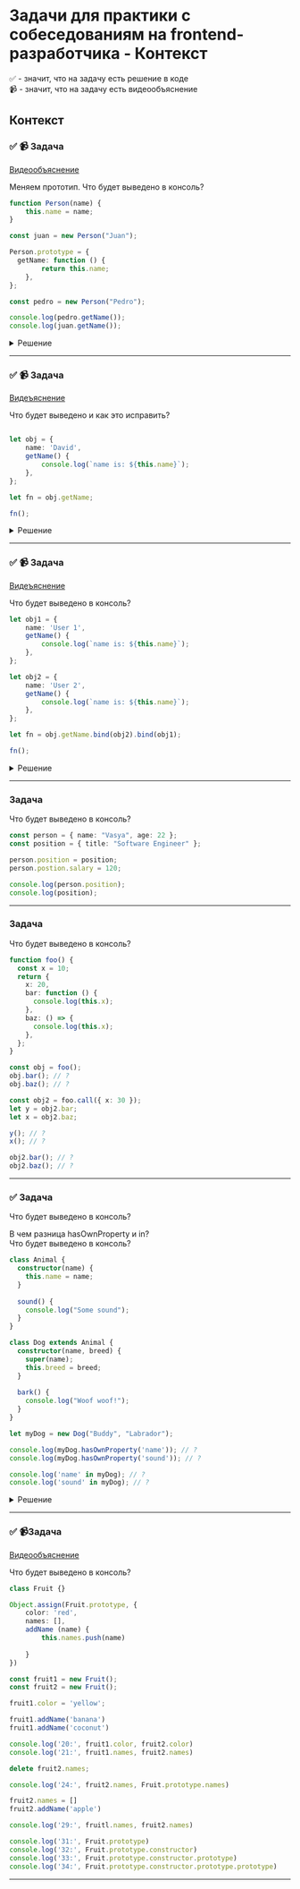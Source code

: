 # Задачи для практики с собеседованиям на frontend-разработчика - Контекст

✅ - значит, что на задачу есть решение в коде  
📹 - значит, что на задачу есть видеообъяснение

## Контекст

### ✅ 📹 Задача
[Видеообъяснение](https://youtu.be/trYp_1AlrPM)

Меняем прототип. Что будет выведено в консоль?

```ts
function Person(name) {
    this.name = name;
}

const juan = new Person("Juan");

Person.prototype = {
  getName: function () {
		return this.name;
	},
};

const pedro = new Person("Pedro");

console.log(pedro.getName());
console.log(juan.getName());
```

<details>
  <summary>Решение</summary>

Происходит полная перезапись прототипа класса, но контруктор this.name остается на месте.
Надо поминть, что class это синатксический сахар над функциями и эти записи идентичны 


```ts
function Person(name) {
    this.name = name;
}
// РАВНО
class Person {
	construstor(name) {
		this.name = name;
	}
}

console.log(pedro.getName()); // pedro создан с помощью класса Person, но у него в этот момент нет метода getName. Будет ош
console.log(juan.getName()); // будет вызван метод getName и выведено поле name

```
</details>

 ---
 <!--  ------------------------------------------------------------------------------------------------------------------------------------------------------- -->


 ### ✅ 📹 Задача
[Видеъяснение](https://youtu.be/trYp_1AlrPM)

Что будет выведено и как это исправить?

```ts

let obj = {
    name: 'David',
    getName() {
        console.log(`name is: ${this.name}`);
    },
};

let fn = obj.getName;

fn();
```

<details>
  <summary>Решение</summary>


```ts
let obj = {
    name: 'David',
    getName() {
        console.log(`name is: ${this.name}`);
    },
};

let fn = obj.getName.bind(obj);

fn();
```
</details>

 ---
 <!--  ------------------------------------------------------------------------------------------------------------------------------------------------------- -->


 
 ### ✅ 📹 Задача
[Видеъяснение](https://youtu.be/trYp_1AlrPM)

Что будет выведено в консоль?

```ts
let obj1 = {
    name: 'User 1',
    getName() {
        console.log(`name is: ${this.name}`);
    },
};

let obj2 = {
    name: 'User 2',
    getName() {
        console.log(`name is: ${this.name}`);
    },
};

let fn = obj.getName.bind(obj2).bind(obj1);

fn();
```

<details>
  <summary>Решение</summary>

  Функцию bind можно выполнить только 1 раз. Это нужно запомнить как факт. [Объяснение](https://dev.to/akashkava/functionbindbind-does-not-work-in-javascript-59am)
</details>

 ---
 <!--  ------------------------------------------------------------------------------------------------------------------------------------------------------- -->


 
### Задача

 Что будет выведено в консоль?

```ts
const person = { name: "Vasya", age: 22 };
const position = { title: "Software Engineer" };

person.position = position;
person.postion.salary = 120;

console.log(person.position);
console.log(position);
```

 ---
 <!--  ------------------------------------------------------------------------------------------------------------------------------------------------------- -->


 
### Задача
Что будет выведено в консоль?

```ts
function foo() {
  const x = 10;
  return {
    x: 20,
    bar: function () {
      console.log(this.x);
    },
    baz: () => {
      console.log(this.x);
    },
  };
}

const obj = foo();
obj.bar(); // ? 
obj.baz(); // ? 

const obj2 = foo.call({ x: 30 });
let y = obj2.bar;
let x = obj2.baz;

y(); // ? 
x(); // ? 

obj2.bar(); // ? 
obj2.baz(); // ?
```

 ---
 <!--  ------------------------------------------------------------------------------------------------------------------------------------------------------- -->


 ### ✅ Задача

Что будет выведено в консоль?

В чем разница hasOwnProperty и in?  
Что будет выведено в консоль? 

```ts
class Animal {
  constructor(name) {
    this.name = name;
  }
  
  sound() {
    console.log("Some sound");
  }
}

class Dog extends Animal {
  constructor(name, breed) {
    super(name);
    this.breed = breed;
  }
  
  bark() {
    console.log("Woof woof!");
  }
}

let myDog = new Dog("Buddy", "Labrador");

console.log(myDog.hasOwnProperty('name')); // ?
console.log(myDog.hasOwnProperty('sound')); // ?

console.log('name' in myDog); // ?
console.log('sound' in myDog); // ?
```

<details>
  <summary>Решение</summary>

```ts
console.log(myDog.hasOwnProperty('name')); // true
console.log(myDog.hasOwnProperty('sound')); // false

console.log('name' in myDog); // true
console.log('sound' in myDog); // true
```
  
</details>

 ---
 <!--  ------------------------------------------------------------------------------------------------------------------------------------------------------- -->

### ✅ 📹Задача

[Видеообъяснение](https://youtu.be/8g21haopLbY)

Что будет выведено в консоль?

```ts
class Fruit {}

Object.assign(Fruit.prototype, {
    color: 'red',
    names: [],
    addName (name) {
        this.names.push(name)
        
    }
})

const fruit1 = new Fruit();
const fruit2 = new Fruit();

fruit1.color = 'yellow';

fruit1.addName('banana')
fruit1.addName('coconut')

console.log('20:', fruit1.color, fruit2.color)
console.log('21:', fruit1.names, fruit2.names)

delete fruit2.names;

console.log('24:', fruit2.names, Fruit.prototype.names)

fruit2.names = []
fruit2.addName('apple')

console.log('29:', fruitl.names, fruit2.names)

console.log('31:', Fruit.prototype)
console.log('32:', Fruit.prototype.constructor)
console.log('33:', Fruit.prototype.constructor.prototype)
console.log('34:', Fruit.prototype.constructor.prototype.prototype)
```

---
 <!--  ------------------------------------------------------------------------------------------------------------------------------------------------------- -->
